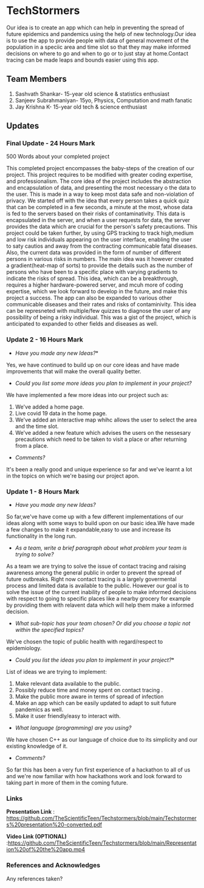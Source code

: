 # TechStormers

Our idea is to create an app which can help in preventing the spread of future epidemics and pandemics using the help of new technology.Our idea is to use the app to provide people with data of general movement of the population in a speciic area and time slot so that they may make informed decisions on where to go and when to go or to just stay at home.Contact tracing can be made leaps and bounds easier using this app.

  ## Team Members

1. Sashvath Shankar- 15-year old science & statistics enthusiast
2. Sanjeev Subrahmaniyan- 15yo, Physics, Computation and math fanatic
3. Jay Krishna K- 15-year old tech & science enthusiast


## Updates

### Final Update - 24 Hours Mark

500 Words about your completed project

This completed project encompasses the baby-steps of the creation of our project. This project requires to be modified with greater coding expertise, and professionalism.
The core idea of the project includes the abstraction and encapsulation of data, and presenting the most necessary o the data to the user. This is made in a way to keep most data safe and non-violation of privacy. We started off with the idea that every person takes a quick quiz that can be completed in a few seconds, a minute at the most, whose data is fed to the servers based on their risks of contaminativity. This data is encapsulated in the server, and when a user requests for data, the server provides the data which are crucial for the person's safety precautions. This project could be taken further, by using GPS tracking to track high,medium and low risk individuals appearing on the user interface, enabling the user to saty cautios and away from the contracting communicable fatal diseases. Also, the current data was provided in the form of number of different persons in various risks in numbers. The main idea was it however created a gradient(heat-map of sorts) to provide the details such as the number of persons who have been to a specific place with varying gradients to indicate the risks of spread. This idea, which can be a breakthrough, requires a higher hardware-powered server, and mcuh more of coding expertise, which we look forward to develop in the future, and make this project a success. The app can also be expanded to various other communicable diseases and their rates and risks of contaminivity. This idea can be represneted with multiple/few quizzes to diagnose the user of any possibility of being a risky individual. This was a gist of the project, which is anticipated to expanded to other fields and diseases as well. 

### Update 2 - 16 Hours Mark
* *Have you made any new Ideas?**

Yes, we have continued to build up on our core ideas and have made improvements that will make the overall quality better.

* *Could you list some more ideas you plan to implement in your project?*

We have implemented a few more ideas into our project such as:
1. We've added a home page. 
2. Live covid 19 data in the home page. 
3. We've added an interactive map whihc allows the user to select the area and the time slot. 
4. We've added a new feature which advises the users on the nessesary precautions which need to be taken to visit a place or after returning from a place.

* *Comments?*

It's been a really good and unique experience so far and we've learnt a lot in the topics on which we're basing our project apon. 

### Update 1 - 8 Hours Mark
* *Have you made any new Ideas?*

So far,we've have come up with a few different implementations of our ideas along with some ways to build upon on our basic idea.We have made a few changes to make it expandable,easy to use and increase its functionality in the long run.

* *As a team, write a brief paragraph about what problem your team is trying to solve?*

As a team we are trying to solve the issue of contact tracing and raising awareness among the general public in order to prevent the spread of future outbreaks. Right now contact tracing is a largely govermental process and limited data is available to the public. However our goal is to solve the issue of the current inability of people to make informed decisions with respect to going to specific places like a nearby grocery for example by providing them with relavent data which will help them make a informed decision. 

* *What sub-topic has your team chosen? Or did you choose a topic not within the specified topics?*

We've chosen the topic of public health with regard/respect to epidemiology.

* *Could you list the ideas you plan to implement in your project?**

List of ideas we are trying to implement:
1. Make relevant data available to the public.
2. Possibly reduce time and money spent on contact tracing .
3. Make the public more aware in terms of spread of infection
4. Make an app which can be easily updated to adapt to suit future pandemics as well.
5. Make it user friendly/easy to interact with.

* *What language (programming) are you using?*

We have chosen C++ as our language of choice due to its simplicity and our existing knowledge of it.

* *Comments?*

So far this has been a very fun first experience of a hackathon to all of us and we're now familiar with how hackathons work and look forward to taking part in more of them in the coming future.

### Links

**Presentation Link** : https://github.com/TheScientificTeen/Techstormers/blob/main/Techstormers%20presentation%20-converted.pdf

**Video Link (OPTIONAL)** :https://github.com/TheScientificTeen/Techstormers/blob/main/Representation%20of%20the%20app.mp4

### References and Acknowledges

Any references taken?
